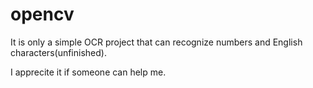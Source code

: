 # opencv
It is only a simple OCR project that can recognize numbers and English characters(unfinished).

I apprecite it if someone can help me.
